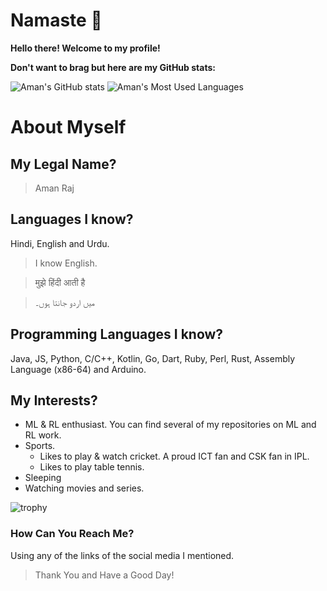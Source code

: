 # Namaste 🙏
**Hello there! Welcome to my profile!**

**Don't want to brag but here are my GitHub stats:**


![Aman's GitHub stats](https://github-readme-stats.vercel.app/api?username=amanfoundongithub&theme=chartreuse-dark&show_icons=true)
![Aman's Most Used Languages](https://github-readme-stats.vercel.app/api/top-langs/?username=amanfoundongithub&layout=compact&langs_count=15&theme=chartreuse-dark)

# About Myself


## My Legal Name? 
> Aman Raj 

## Languages I know?
Hindi, English and Urdu.

> I know English.

> मुझे हिंदी आती है

> میں اردو جانتا ہوں۔
## Programming Languages I know?
Java, JS, Python, C/C++, Kotlin, Go, Dart, Ruby, Perl, Rust, Assembly Language (x86-64) and Arduino. 

## My Interests? 
- ML & RL enthusiast. You can find several of my repositories on ML and RL work.
- Sports.
  - Likes to play & watch cricket. A proud ICT fan and CSK fan in IPL.
  - Likes to play table tennis.
- Sleeping
- Watching movies and series.

![trophy](https://github-profile-trophy.vercel.app/?username=amanfoundongithub)

### How Can You Reach Me?
Using any of the links of the social media I mentioned. 

> Thank You and Have a Good Day! 

<!---
amanfoundongithub/amanfoundongithub is a ✨ special ✨ repository because its `README.md` (this file) appears on your GitHub profile.
You can click the Preview link to take a look at your changes.
--->
